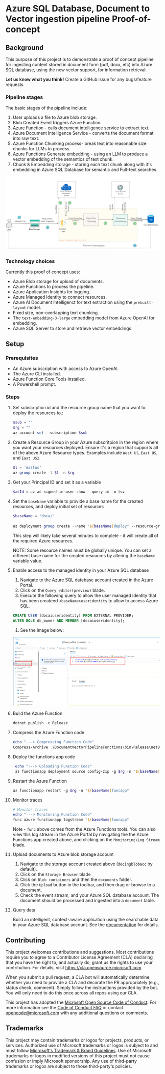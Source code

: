 # Azure SQL Database, Document to Vector ingestion pipeline Proof-of-concept

## Background
This purpose of this project is to demonstrate a proof of concept pipeline for ingesting content stored in document form (pdf, docx, etc) into Azure SQL database, using the new vector support, for information retrieval.

**Let us know what you think!** Create a GitHub issue for any bugs/feature requests.

### Pipeline stages
The basic stages of the pipeline include:

1. User uploads a file to Azure blob storage.
1. Blob Created Event triggers Azure Function.
1. Azure Function - calls document intelligence service to extract text.
1. Azure Document Intelligence Service - converts the document format into raw text.
1. Azure Function Chunking process- break text into reasonable size chunks for LLMs to process.
1. Azure Functions Generate embedding - using an LLM to produce a vector embedding of the semantics of text chunk.
1. Chunk & Embedding storage - storing each text chunk along with it's embedding in Azure SQL Database for semantic and Full-text searches.

![pipleline](images/azuresql_pipeline.png "Pipeline")

### Technology choices
Currently this proof of concept uses:
* Azure Blob storage for upload of documents.
* Azure Functions to process the pipeline.
* Azure Application Insights for logging.
* Azure Managed Identity to connect resources.
* Azure AI Document Intelligenct for text extraction using the `prebuilt-layout` model.
* Fixed size, non-overlapping text chunking.
* The `text-embedding-3-large` embedding model from Azure OpenAI for embedding.
* Azure SQL Server to store and retrieve vector embeddings.

## Setup

### Prerequisites

* An Azure subscription with access to Azure OpenAI.
* The Azure CLI installed.
* Azure Function Core Tools installed.
* A Powershell prompt.

### Steps

1. Set subscription id and the resource group name that you want to deploy the resources to.:
    ```powershell
    $sub = ""
    $rg = ""
    az account set --subscription $sub    
    ```

1. Create a Resource Group in your Azure subscritpion in the region where you want your resources deployed. Ensure it's a region that supports all of the above Azure Resource types. Examples include `West US`, `East US`, and `East US2`.

    ```powershell
    $l = 'eastus'
    az group create -l $l -n $rg 
    ```

1. Get your Principal ID and set it as a variable

    ```powershell
    $adId = az ad signed-in-user show --query id -o tsv
    ```

1. Set the `baseName` variable to provide a base name for the created resources, and deploy initial set of resources

    ```powershell
    $baseName = 'docai'

    az deployment group create --name "${baseName}deploy" --resource-group $rg --template-file '.\deployment\main.bicep' -p .\deployment\main.bicepparam --parameters userPrincipalId=$adId baseName=$baseName
    ```
    
    This step will likely take several minutes to complete - it will create all of the required Azure resources.

    NOTE: Some resource names must be globally unique. You can set a different base name for the created resources by altering the `baseName` variable value.    

1. Enable access to the managed identity in your Azure SQL database

    1. Navigate to the Azure SQL database account created in the Azure Portal.
    1. Click on the `Query editor(preview)` blade.
    1. Execute the following query to allow the user managed identity that has been createed `<baseName>useridentity` to allow to access Azure SQL.
    ``` SQL
    CREATE USER [docaiuseridentity] FROM EXTERNAL PROVIDER;
    ALTER ROLE db_owner ADD MEMBER [docaiuseridentity];
    ```
    1. See the image below:

    ![screenshot](images/azuresql_managedidentity.png "Enable vector search")

1. Build the Azure Function

    ```powershell
    dotnet publish -c Release
    ```

1. Compress the Azure Function code

    ```powershell
    echo "---> Compressing Function Code"
    Compress-Archive .\DocumentVectorPipelineFunctions\bin\Release\net8.0\* publish.zip
    ```

1. Deploy the functions app code

   ```powershell
    echo "---> Uploading Function Code"
    az functionapp deployment source config-zip -g $rg -n "${baseName}funcapp" --src .\publish.zip
    ```

1. Restart the Azure Function

    ```powershell
    az functionapp restart -g $rg -n "${baseName}funcapp"
    ```

1. Monitor traces
    ```powershell
    # Monitor traces 
    echo "---> Monitoring Function Code"
    func azure functionapp logstream "${baseName}funcapp"
    ```
    Note - `func` above comes from the Azure Functions tools.  You can also view this log stream in the Azure Portal by navigating the the Azure Functions app created above, and clicking on the `Monitoring\Log Stream` blade.

1. Upload documents to Azure blob storage account
    1. Navigate to the storage account created above (`docingblobacc` by default).
    1. Click on the `Storage Browser` blade
    1. Click on `Blob containers` and then the `documents` folder.
    1. Click the `Upload` button in the toolbar, and then drag or browse to a document.
    1. Check the event stream, and your Azure SQL database account. The document should be processed and ingested into a `document` table.

1. Query data

    Build an intelligent, context-aware application using the searchable data in your Azure SQL database account. See the [documentation](https://github.com/Azure-Samples/azure-sql-db-vector-search) for details.

## Contributing

This project welcomes contributions and suggestions.  Most contributions require you to agree to a
Contributor License Agreement (CLA) declaring that you have the right to, and actually do, grant us
the rights to use your contribution. For details, visit https://cla.opensource.microsoft.com.

When you submit a pull request, a CLA bot will automatically determine whether you need to provide
a CLA and decorate the PR appropriately (e.g., status check, comment). Simply follow the instructions
provided by the bot. You will only need to do this once across all repos using our CLA.

This project has adopted the [Microsoft Open Source Code of Conduct](https://opensource.microsoft.com/codeofconduct/).
For more information see the [Code of Conduct FAQ](https://opensource.microsoft.com/codeofconduct/faq/) or
contact [opencode@microsoft.com](mailto:opencode@microsoft.com) with any additional questions or comments.

## Trademarks

This project may contain trademarks or logos for projects, products, or services. Authorized use of Microsoft 
trademarks or logos is subject to and must follow 
[Microsoft's Trademark & Brand Guidelines](https://www.microsoft.com/en-us/legal/intellectualproperty/trademarks/usage/general).
Use of Microsoft trademarks or logos in modified versions of this project must not cause confusion or imply Microsoft sponsorship.
Any use of third-party trademarks or logos are subject to those third-party's policies.
